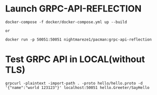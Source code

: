 # Launch GRPC-API-REFLECTION
```
docker-compose -f docker/docker-compose.yml up --build

or

docker run -p 50051:50051 nightmareze1/pacman:grpc-api-reflection
```

# Test GRPC API in LOCAL(without TLS)

```
grpcurl -plaintext -import-path . -proto hello/hello.proto -d '{"name":"world 123123"}' localhost:50051 hello.Greeter/SayHello
```
